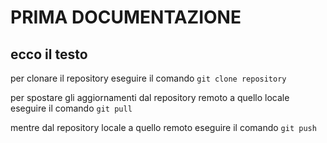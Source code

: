 # PRIMA DOCUMENTAZIONE
## ecco il testo

per clonare il repository eseguire il comando `git clone repository`

per spostare gli aggiornamenti dal repository remoto a quello locale eseguire il comando `git pull`

mentre dal repository locale a quello remoto eseguire il comando `git push`
